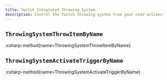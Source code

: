 ```yaml
---
title: Twitch Integrated Throwing System
description: Control the Twitch throwing system from your code actions
---
```


## `ThrowingSystemThrowItemByName`
:csharp-method{name=ThrowingSystemThrowItemByName}

## `ThrowingSystemActivateTriggerByName`
:csharp-method{name=ThrowingSystemActivateTriggerByName}